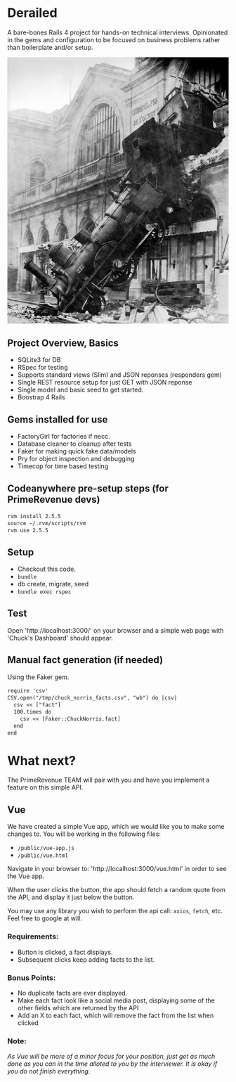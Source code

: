 # Derailed

A bare-bones Rails 4 project for hands-on technical interviews. Opinionated in the gems and configuration to be focused on business problems rather than boilerplate and/or setup.

![Derailed](./train-wreck.jpg)

## Project Overview, Basics

* SQLite3 for DB
* RSpec for testing
* Supports standard views (Slim) and JSON reponses (responders gem)
* Single REST resource setup for just GET with JSON reponse
* Single model and basic seed to get started.
* Boostrap 4 Rails


## Gems installed for use

* FactoryGirl for factories if necc.
* Database cleaner to cleanup after tests
* Faker for making quick fake data/models
* Pry for object inspection and debugging
* Timecop for time based testing


## Codeanywhere pre-setup steps (for PrimeRevenue devs)

```
rvm install 2.5.5
source ~/.rvm/scripts/rvm
rvm use 2.5.5
```

## Setup

* Checkout this code.
* ` bundle `
* db create, migrate, seed
* `bundle exec rspec`


## Test

Open 'http://localhost:3000/' on your browser and a simple web page with 'Chuck's Dashboard' should appear.


## Manual fact generation (if needed)

Using the Faker gem.

```
require 'csv'
CSV.open("/tmp/chuck_norris_facts.csv", "wb") do |csv|
  csv << ["fact"]
  100.times do
    csv << [Faker::ChuckNorris.fact]
  end
end
```

# What next?

The PrimeRevenue TEAM will pair with you and have you implement a feature on this simple API.


## Vue

We have created a simple Vue app, which we would like you to make some changes to.  You will be working in the following files:

* `/public/vue-app.js`
* `/public/vue.html`

Navigate in your browser to: 'http://localhost:3000/vue.html' in order to see the Vue app.

When the user clicks the button, the app should fetch a random quote from the API, and display it just below the button.

You may use any library you wish to perform the api call: `axios`, `fetch`, etc.  Feel free to google at will.

### Requirements:
* Button is clicked, a fact displays.
* Subsequent clicks keep adding facts to the list.

### Bonus Points:
* No duplicate facts are ever displayed.
* Make each fact look like a social media post, displaying some of the other fields which are returned by the API
* Add an X to each fact, which will remove the fact from the list when clicked

### Note: 
*As Vue will be more of a minor focus for your position, just get as much done as you can in the time alloted to you by the interviewer.  It is okay if you do not finish everything.*

